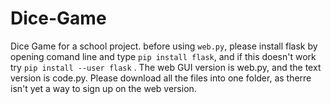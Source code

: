 # Dice-Game
Dice Game for a school project. before using `web.py`, please install flask by opening comand line and type `pip install flask`, and if this doesn't work try `pip install --user flask` . The web GUI version is web.py, and the text version is code.py. Please download all the files into one folder, as therre isn't yet a way to sign up on the web version. 
